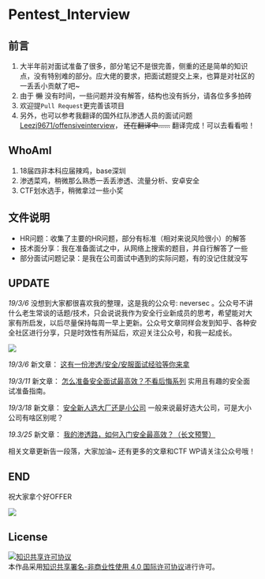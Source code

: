 # Pentest_Interview

## 前言
1. 大半年前对面试准备了很多，部分笔记不是很完善，侧重的还是简单的知识点，没有特别难的部分。应大佬的要求，把面试题提交上来，也算是对社区的一丢丢小贡献了吧~
2. 由于 <del>懒</del> 没有时间，一些问题并没有解答，结构也没有拆分，请各位多多拍砖
3. 欢迎提`Pull Request`更完善该项目
4. 另外，也可以参考我翻译的国外红队渗透人员的面试问题 [Leezj9671/offensiveinterview](https://github.com/Leezj9671/offensiveinterview)， <del>还在翻译中……</del> 翻译完成！可以去看看啦！

## WhoAmI
1. 18届四非本科应届辣鸡，base深圳
2. 渗透菜鸡，稍微那么熟悉一丢丢渗透、流量分析、安卓安全
3. CTF划水选手，稍微拿过一些小奖

## 文件说明
- HR问题：收集了主要的HR问题，部分有标准（相对来说风险很小）的解答
- 技术面分享：我在准备面试之中，从网络上搜索的题目，并自行解答了一些
- 部分面试问题记录：是我在公司面试中遇到的实际问题，有的没记住就没写

## UPDATE
*19/3/6* 没想到大家都很喜欢我的整理，这是我的公众号: neversec 。公众号不讲什么老生常谈的话题/技术，只会说说我作为安全行业新成员的思考，希望能对大家有所启发，以后尽量保持每周一早上更新。公众号文章同样会发到知乎、各种安全社区进行分享，只是时效性有所延后，欢迎关注公众号，和我一起成长。

![](https://i.loli.net/2019/07/01/5d19f20ea333835488.png)

*19/3/6*  新文章： [这有一份渗透/安全/安服面试经验等你来拿](https://mp.weixin.qq.com/s/bsHk4ulK5HaWbUN2H6Mxig)

*19/3/11* 新文章： [怎么准备安全面试最高效？不看后悔系列](https://mp.weixin.qq.com/s/lOhfbl2PYhqp1IETOTzRbA) 实用且有趣的安全面试准备指南。

*19/3/18* 新文章： [安全新人选大厂还是小公司](https://mp.weixin.qq.com/s/_FVzONFje4xmMsfRehF8dg) 一般来说最好选大公司，可是大小公司有啥区别呢？

*19.3/25* 新文章： [我的渗透路，如何入门安全最高效？（长文预警）](https://mp.weixin.qq.com/s/V19JLeWtu4jgYYWasGpZ4w) 

相关文章更新告一段落，大家加油~ 还有更多的文章和CTF WP请关注公众号哦！

## END
祝大家拿个好OFFER

![](https://i.loli.net/2019/02/28/5c779999ba756.jpg)


## License
<a rel="license" href="http://creativecommons.org/licenses/by-nc/4.0/"><img alt="知识共享许可协议" style="border-width:0" src="https://i.creativecommons.org/l/by-nc/4.0/88x31.png" /></a><br />本<span xmlns:dct="http://purl.org/dc/terms/" href="http://purl.org/dc/dcmitype/Text" rel="dct:type">作品</span>采用<a rel="license" href="http://creativecommons.org/licenses/by-nc/4.0/">知识共享署名-非商业性使用 4.0 国际许可协议</a>进行许可。
